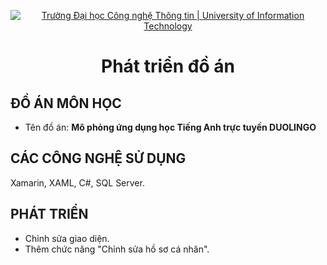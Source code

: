 <p align="center">
  <a href="https://www.uit.edu.vn/" title="Trường Đại học Công nghệ Thông tin" style="border: 5;">
    <img src="https://i.imgur.com/WmMnSRt.png" alt="Trường Đại học Công nghệ Thông tin | University of Information Technology">
  </a>
</p>

<!-- Title -->
<h1 align="center"><b>Phát triển đồ án</b></h1>

## ĐỒ ÁN MÔN HỌC
* Tên đồ án: **Mô phỏng ứng dụng học Tiếng Anh trực tuyến DUOLINGO**

## CÁC CÔNG NGHỆ SỬ DỤNG
Xamarin, XAML, C#, SQL Server.

## PHÁT TRIỂN
- Chỉnh sửa giao diện.
- Thêm chức năng "Chỉnh sửa hồ sơ cá nhân".
